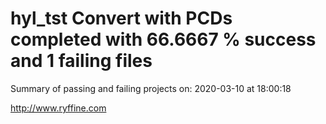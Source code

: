 # hyl_tst Convert with PCDs completed with 66.6667 % success and 1 failing files

Summary of passing and failing projects on: 2020-03-10 at 18:00:18

http://www.ryffine.com
